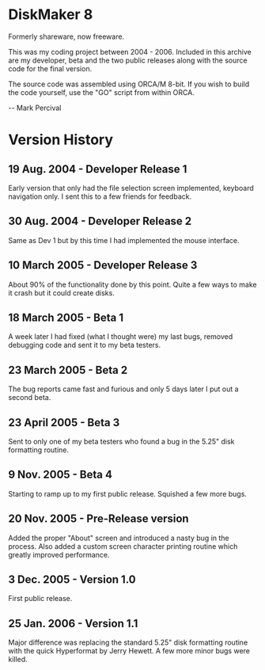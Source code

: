 DiskMaker 8
===========

Formerly shareware, now freeware.

This was my coding project between 2004 - 2006.  Included in this archive are my developer, beta and the two public releases along with the source code for the final version.

The source code was assembled using ORCA/M 8-bit.  If you wish to build the code yourself, use the "GO" script from within ORCA.

-- Mark Percival


Version History
===============

19 Aug. 2004 - Developer Release 1
---------------------------------
Early version that only had the file selection screen implemented, keyboard navigation only.  I sent this to a few friends for feedback.

30 Aug. 2004 - Developer Release 2
---------------------------------
Same as Dev 1 but by this time I had implemented the mouse interface.

10 March 2005 - Developer Release 3
-----------------------------------
About 90% of the functionality done by this point. Quite a few ways to make it crash but it could create disks.

18 March 2005 - Beta 1
----------------------
A week later I had fixed (what I thought were) my last bugs, removed debugging code and sent it to my beta testers.

23 March 2005 - Beta 2
----------------------
The bug reports came fast and furious and only 5 days later I put out a second beta.

23 April 2005 - Beta 3
----------------------
Sent to only one of my beta testers who found a bug in the 5.25" disk formatting routine.

9 Nov. 2005 - Beta 4
--------------------
Starting to ramp up to my first public release.  Squished a few more bugs.

20 Nov. 2005 - Pre-Release version
----------------------------------
Added the proper "About" screen and introduced a nasty bug in the process.  Also added a custom screen character printing routine which greatly improved performance.

3 Dec. 2005 - Version 1.0
-------------------------
First public release.

25 Jan. 2006 - Version 1.1
--------------------------
Major difference was replacing the standard 5.25" disk formatting routine with the quick Hyperformat by Jerry Hewett.  A few more minor bugs were killed.

